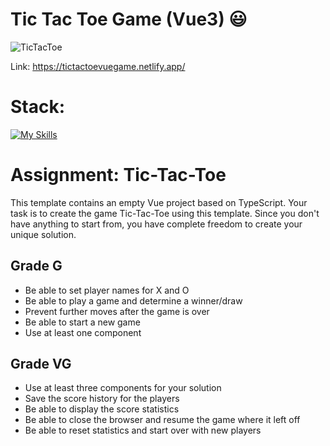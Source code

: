 # Tic Tac Toe Game (Vue3) 😃

![TicTacToe](https://github.com/Owale128/vue-tic-tac-toe/assets/110387474/c8268ea9-4462-4e12-967c-2157d73437b0)

Link: https://tictactoevuegame.netlify.app/

# Stack:
[![My Skills](https://skillicons.dev/icons?i=vite,vue,ts,sass,netlify)](https://skillicons.dev)

# Assignment: Tic-Tac-Toe

This template contains an empty Vue project based on TypeScript. Your task is to create the game Tic-Tac-Toe using this template. Since you don't have anything to start from, you have complete freedom to create your unique solution.

## Grade G

- Be able to set player names for X and O
- Be able to play a game and determine a winner/draw
- Prevent further moves after the game is over
- Be able to start a new game
- Use at least one component

## Grade VG

- Use at least three components for your solution
- Save the score history for the players
- Be able to display the score statistics
- Be able to close the browser and resume the game where it left off
- Be able to reset statistics and start over with new players
